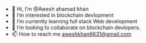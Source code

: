 - 👋 Hi, I’m @Awesh ahamad khan
- 👀 I’m interested in blockchain devlopment
- 🌱 I’m currently learning full stack Web development
- 💞️ I’m looking to collaborate on blockchain devlopers.
- 📫 How to reach me aweshkhan6631@gmail.com

<!---
Awesh7860/Awesh7860 is a ✨ special ✨ repository because its `README.md` (this file) appears on your GitHub profile.
You can click the Preview link to take a look at your changes.
--->
